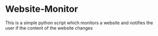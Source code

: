 # Website-Monitor
This is a simple python script which monitors a website and notifies the user if the content of the website changes
